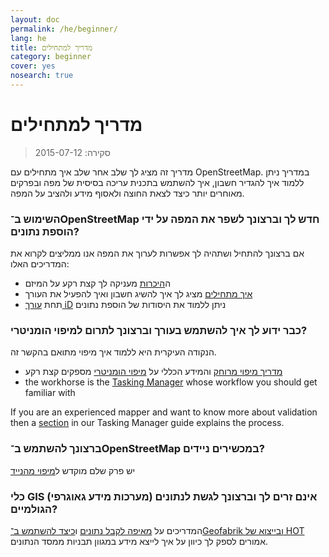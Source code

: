 ```yaml
---
layout: doc
permalink: /he/beginner/
lang: he
title: מדריך למתחילים
category: beginner
cover: yes
nosearch: true
---
```


מדריך למתחילים
================

> סקירה: 2015-07-12  

מדריך זה מציג לך שלב אחר שלב איך מתחילים עם OpenStreetMap. במדריך ניתן ללמוד איך להגדיר חשבון, איך להשתמש בתכנית עריכה בסיסית של מפה ובפרקים מאוחרים יותר כיצד לצאת החוצה ולאסוף מידע ולהציב על המפה. 

### השימוש ב־OpenStreetMap חדש לך וברצונך לשפר את המפה על ידי הוספת נתונים?

אם ברצונך להתחיל ושתהיה לך אפשרות לערוך את המפה אנו ממליצים לקרוא את המדריכים האלו:
- ה[היכרות](/he/beginner/introduction/) מעניקה לך קצת רקע על המיזם
- [איך מתחילים](/he/beginner/start-osm/) מציג לך איך להשיג חשבון ואיך להפעיל את העורך
- תחת [עורך iD](/he/beginner/id-editor/) ניתן ללמוד את היסודות של הוספת נתונים


### כבר ידוע לך איך להשתמש בעורך וברצונך לתרום למיפוי הומניטרי?

הנקודה העיקרית היא ללמוד איך מיפוי מתואם בהקשר זה.
- [מדריך מיפוי מרוחק](/he/coordination/HOT-Remote-Response-Guide/) והמידע הכללי על [מיפוי הומניטרי](/he/coordination/humanitarian/) מספקים קצת רקע
- the workhorse is the [Tasking Manager](/en/coordination/tm-user/) whose workflow you should get familiar with

If you are an experienced mapper and want to know more about  validation then a [section](/en/coordination/tm-user/#validation) in our Tasking Manager guide explains the process.

### ברצונך להשתמש ב־OpenStreetMap במכשירים ניידים?

יש פרק שלם מוקדש ל[מיפוי מהנייד](/he/mobile-mapping/)


### כלי GIS (מערכות מידע גאוגרפי) אינם זרים לך וברצונך לגשת לנתונים הגולמיים?

המדריכים על [מאיפה לקבל נתונים](/he/osm-data/getting-data/) ו[כיצד להשתמש ב־Geofabrik ובייצוא של HOT](/he/osm-data/geofabrik-and-hot-export/) אמורים לספק לך כיוון על איך לייצא מידע במגוון תבניות ממסד הנתונים.